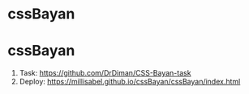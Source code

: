 # cssBayan

# cssBayan

1. Task: https://github.com/DrDiman/CSS-Bayan-task
2. Deploy: https://millisabel.github.io/cssBayan/cssBayan/index.html